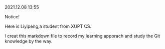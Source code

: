2021.12.08 13:55 

Notice!

Here is Liyipeng,a student from XUPT CS.

I creat this markdown file to record my learning apporach and study the Git knowledge by the way.